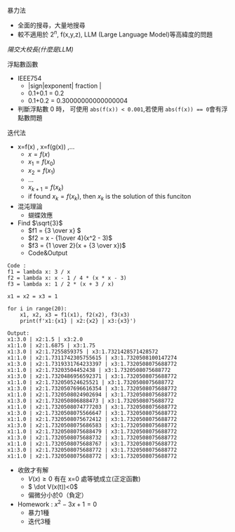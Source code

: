 暴力法
- 全面的搜尋，大量地搜尋
- 較不適用於 $2^n$, f(x,y,z), LLM (Large Language Model)等高緯度的問題

_陽交大校長(什麼是LLM)_

浮點數函數
- IEEE754
    - |sign|exponent| fraction |
    - 0.1+0.1 = 0.2
    - 0.1+0.2 = 0.30000000000000004
- 判斷浮點數 0 時， 可使用 `abs(f(x)) < 0.001`,若使用 `abs(f(x)) == 0`會有浮點數問題

迭代法
- x=f(x) , x=f(g(x)) ,...
    - $x=f(x)$
    - $x_1=f(x_0)$
    - $x_2=f(x_1)$
    - ...
    - $x_{k+1}=f(x_k)$
    - if found $x_k = f(x_k)$, then $x_k$ is the solution of this funciton
- 混沌理論
    - 蝴蝶效應
- Find $\sqrt{3}$
    - $f1 = {3 \over x} $
    - $f2 = x - {1\over 4}(x^2 - 3)$
    - $f3 = {1 \over 2}(x + {3 \over x})$
    - Code&Output
```
Code : 
f1 = lambda x: 3 / x
f2 = lambda x: x - 1 / 4 * (x * x - 3)
f3 = lambda x: 1 / 2 * (x + 3 / x)

x1 = x2 = x3 = 1

for i in range(20):
    x1, x2, x3 = f1(x1), f2(x2), f3(x3)
    print(f'x1:{x1} | x2:{x2} | x3:{x3}')

Output:
x1:3.0 | x2:1.5 | x3:2.0
x1:1.0 | x2:1.6875 | x3:1.75
x1:3.0 | x2:1.7255859375 | x3:1.7321428571428572
x1:1.0 | x2:1.7311742305755615 | x3:1.7320508100147274
x1:3.0 | x2:1.7319331764233397 | x3:1.7320508075688772
x1:1.0 | x2:1.73203504452438 | x3:1.7320508075688772
x1:3.0 | x2:1.7320486956592371 | x3:1.7320508075688772
x1:1.0 | x2:1.732050524625521 | x3:1.7320508075688772
x1:3.0 | x2:1.7320507696616354 | x3:1.7320508075688772
x1:1.0 | x2:1.7320508024902694 | x3:1.7320508075688772
x1:3.0 | x2:1.732050806888473 | x3:1.7320508075688772
x1:1.0 | x2:1.7320508074777203 | x3:1.7320508075688772
x1:3.0 | x2:1.7320508075566647 | x3:1.7320508075688772
x1:1.0 | x2:1.7320508075672412 | x3:1.7320508075688772
x1:3.0 | x2:1.7320508075686583 | x3:1.7320508075688772
x1:1.0 | x2:1.7320508075688479 | x3:1.7320508075688772
x1:3.0 | x2:1.7320508075688732 | x3:1.7320508075688772
x1:1.0 | x2:1.7320508075688767 | x3:1.7320508075688772
x1:3.0 | x2:1.7320508075688772 | x3:1.7320508075688772
x1:1.0 | x2:1.7320508075688772 | x3:1.7320508075688772
```
- 收斂才有解
    - $V(x) \geq 0$ 有在 x=0 處等號成立(正定函數)
    - $ \dot V(x(t))<0$ 
    - 偏微分小於0（負定）
- Homework : $x^2 - 3x + 1 = 0$
    - 暴力1種
    - 迭代3種